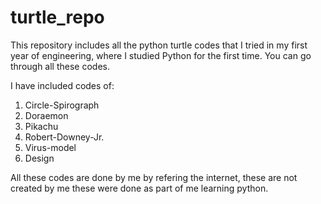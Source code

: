 # turtle_repo

This repository includes all the python turtle codes that I tried in my first year of engineering, where I studied Python for the first time.
You can go through all these codes.

I have included codes of:
  1) Circle-Spirograph
  2) Doraemon
  3) Pikachu
  4) Robert-Downey-Jr.
  5) Virus-model
  6) Design 

All these codes are done by me by refering the internet, these are not created by me these were done as part of me learning python.
